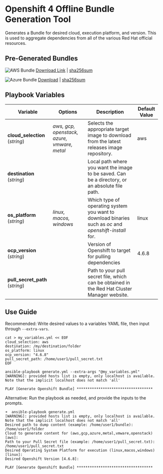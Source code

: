 Openshift 4 Offline Bundle Generation Tool
=========

Generates a Bundle for desired cloud, execution platform, and version. This is used to aggregate dependencies from all of the various Red Hat official resources.

Pre-Generated Bundles
--------------

![AWS Bundle](https://github.com/mikthoma/ocpag-repo/workflows/AWS%20Bundle/badge.svg?branch=main)  [Download Link](https://ocpagpkg.s3-us-west-1.amazonaws.com/aws/openshift4-aws-linux-4.6.8-x86_64.tar.gz) | [sha256sum](https://ocpagpkg.s3-us-west-1.amazonaws.com/aws/sha256sum.txt)

![Azure Bundle](https://github.com/mikthoma/ocpag-repo/workflows/Azure%20Bundle/badge.svg?branch=main)  [Download](https://ocpagpkg.s3-us-west-1.amazonaws.com/aws/openshift4-azure-linux-4.6.8-x86_64.tar.gz) | [sha256sum](https://ocpagpkg.s3-us-west-1.amazonaws.com/azure/sha256sum.txt)


Playbook Variables
--------------

| Variable | Options | Description | Default Value |
|--|--|--|--|
| **cloud_selection** (*string*) | *aws, gcp, openstack, azure, vmware, metal* | Selects the appropriate target image to download from the latest releases image repository. | aws |
| **destination** (*string*) |  | Local path where you want the image to be saved. Can be a directory, or an absolute file path. |  |
| **os_platform** (*string*)| *linux, macos, windows* | Which type of operating system you want to download binaries such as *oc* and *openshift-install* for. | linux |
| **ocp_version** (*string*)|  | Version of Openshift to target for pulling dependencies | 4.6.8 |
| **pull_secret_path** (*string*) |  | Path to your pull secret file, which can be obtained in the Red Hat Cluster Manager website. |  |

Use Guide
--------------

Recommended: Write desired values to a variables YAML file, then input through `--extra-vars`.

```
cat > my_variables.yml << EOF
cloud_selection: aws
destination: /my/destination/folder
os_platform: linux
ocp_version: "4.6.8"
pull_secret_path: /home/user1/pull_secret.txt
EOF

ansible-playbook generate.yml --extra-args "@my_variables.yml"
[WARNING]: provided hosts list is empty, only localhost is available. Note that the implicit localhost does not match 'all'

PLAY [Generate Openshift Bundle] ***********************************
```

Alternative: Run the playbook as needed, and provide the inputs to the prompts.

```
➜  ansible-playbook generate.yml
[WARNING]: provided hosts list is empty, only localhost is available. Note that the implicit localhost does not match 'all'
Desired path to dump content (example: /home/user1/bundle): /home/user1/folder
Cloud to generate content for (aws,gcp,azure,metal,vmware,openstack) [aws]: 
Path to your Pull Secret file (example: /home/user1/pull_secret.txt): /home/user1/pull_secret.txt
Desired Operating System Platform for execution (linux,macos,windows) [linux]: 
Desired Openshift Version [4.6.8]: 

PLAY [Generate Openshift Bundle] ***********************************
```
